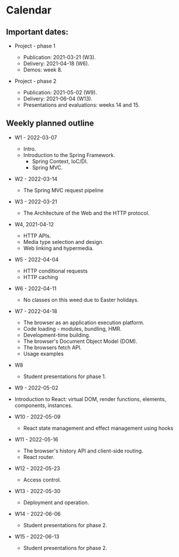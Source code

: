 # Calendar

## Important dates:

* Project - phase 1
  * Publication: 2021-03-21 (W3).
  * Delivery: 2021-04-18 (W6).
  * Demos: week 8.

* Project - phase 2
  * Publication: 2021-05-02 (W9).
  * Delivery: 2021-06-04 (W13).
  * Presentations and evaluations: weeks 14 and 15.
  
## Weekly planned outline

* W1 - 2022-03-07
  * Intro. 
  * Introduction to the Spring Framework.
    * Spring Context, IoC/DI. 
    * Spring MVC.

* W2 - 2022-03-14
  * The Spring MVC request pipeline
  
* W3 - 2022-03-21
  * The Architecture of the Web and the HTTP protocol.
  
* W4, 2021-04-12
  * HTTP APIs.
  * Media type selection and design.
  * Web linking and hypermedia.

* W5 - 2022-04-04
  * HTTP conditional requests
  * HTTP caching

* W6 - 2022-04-11
  * No classes on this weed due to Easter holidays.
 
* W7 - 2022-04-18
  * The browser as an application execution platform. 
  * Code loading - modules, bundling, HMR.  
  * Development-time building.
  * The browser's Document Object Model (DOM). 
  * The browsers fetch API.
  * Usage examples
  
* W8
  * Student presentations for phase 1.

* W9 - 2022-05-02
 * Introduction to React: virtual DOM, render functions, elements, components, instances. 

* W10 - 2022-05-09
   * React state management and effect management using hooks
  
* W11 - 2022-05-16
  * The browser's history API and client-side routing.
  * React router.

* W12 - 2022-05-23
  * Access control.
  
* W13 - 2022-05-30
  * Deployment and operation.
  
* W14 - 2022-06-06
  * Student presentations for phase 2.

* W15 - 2022-06-13
  * Student presentations for phase 2.
